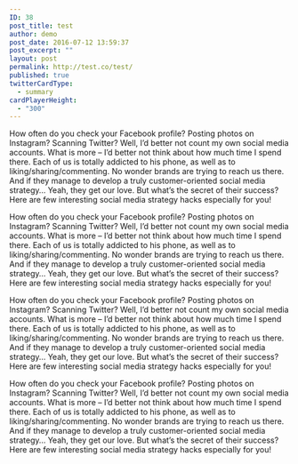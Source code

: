 ```yaml
---
ID: 38
post_title: test
author: demo
post_date: 2016-07-12 13:59:37
post_excerpt: ""
layout: post
permalink: http://test.co/test/
published: true
twitterCardType:
  - summary
cardPlayerHeight:
  - "300"
---
```

How often do you check your Facebook profile? Posting photos on Instagram? Scanning Twitter? Well, I’d better not count my own social media accounts. What is more – I’d better not think about how much time I spend there. Each of us is totally addicted to his phone, as well as to liking/sharing/commenting. No wonder brands are trying to reach us there. And if they manage to develop a truly customer-oriented social media strategy… Yeah, they get our love. But what’s the secret of their success? Here are few interesting social media strategy hacks especially for you!

How often do you check your Facebook profile? Posting photos on Instagram? Scanning Twitter? Well, I’d better not count my own social media accounts. What is more – I’d better not think about how much time I spend there. Each of us is totally addicted to his phone, as well as to liking/sharing/commenting. No wonder brands are trying to reach us there. And if they manage to develop a truly customer-oriented social media strategy… Yeah, they get our love. But what’s the secret of their success? Here are few interesting social media strategy hacks especially for you!

How often do you check your Facebook profile? Posting photos on Instagram? Scanning Twitter? Well, I’d better not count my own social media accounts. What is more – I’d better not think about how much time I spend there. Each of us is totally addicted to his phone, as well as to liking/sharing/commenting. No wonder brands are trying to reach us there. And if they manage to develop a truly customer-oriented social media strategy… Yeah, they get our love. But what’s the secret of their success? Here are few interesting social media strategy hacks especially for you!

How often do you check your Facebook profile? Posting photos on Instagram? Scanning Twitter? Well, I’d better not count my own social media accounts. What is more – I’d better not think about how much time I spend there. Each of us is totally addicted to his phone, as well as to liking/sharing/commenting. No wonder brands are trying to reach us there. And if they manage to develop a truly customer-oriented social media strategy… Yeah, they get our love. But what’s the secret of their success? Here are few interesting social media strategy hacks especially for you!
